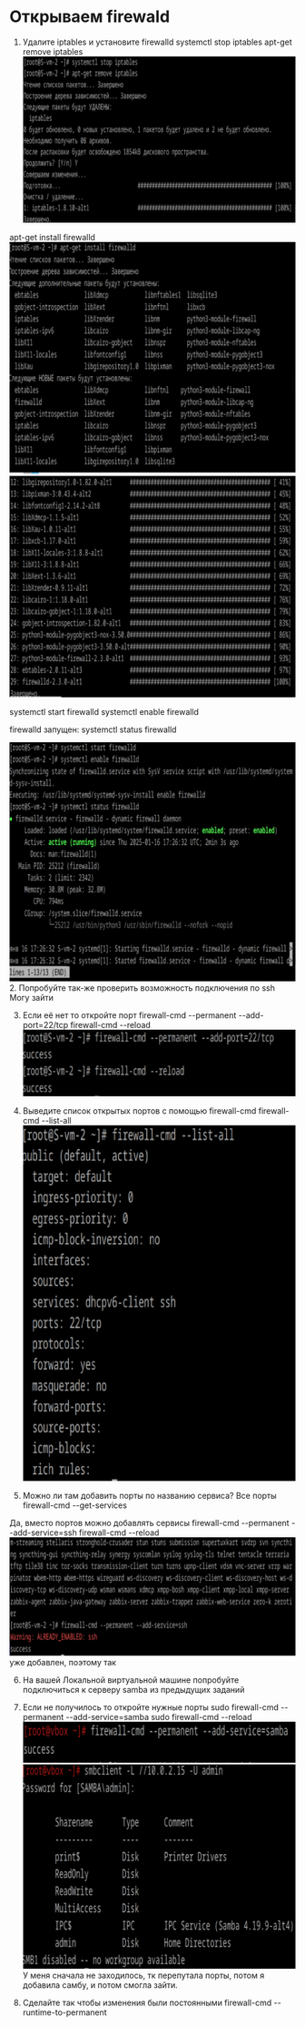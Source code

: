 # Открываем firewald

1. Удалите iptables и установите firewalld
systemctl stop iptables
apt-get remove iptables
![alt text](image-3.png)

apt-get install firewalld
![alt text](image-4.png)
![alt text](image-5.png)

systemctl start firewalld
systemctl enable firewalld

firewalld запущен:
systemctl status firewalld

![alt text](image-6.png)
2. Попробуйте так-же проверить возможность подключения по ssh
Могу зайти

3. Если её нет то откройте порт
firewall-cmd --permanent --add-port=22/tcp
firewall-cmd --reload
![alt text](image-7.png)

4. Выведите список открытых портов с помощью firewall-cmd
firewall-cmd --list-all
![alt text](image-8.png)

5. Можно ли там добавить порты по названию сервиса?
Все порты
firewall-cmd --get-services

Да, вместо портов можно добавлять сервисы
firewall-cmd --permanent --add-service=ssh
firewall-cmd --reload
![alt text](image-9.png)
уже добавлен, поэтому так

6. На вашей Локальной виртуальной машине попробуйте подключиться к серверу samba из предыдущих заданий


7. Если не получилось то откройте нужные порты
sudo firewall-cmd --permanent --add-service=samba
sudo firewall-cmd --reload
![alt text](image-10.png)
![alt text](image-11.png)
У меня сначала не заходилось, тк перепутала порты, потом я добавила самбу, и потом смогла зайти.
9. Сделайте так чтобы изменения были постоянными
firewall-cmd --runtime-to-permanent

